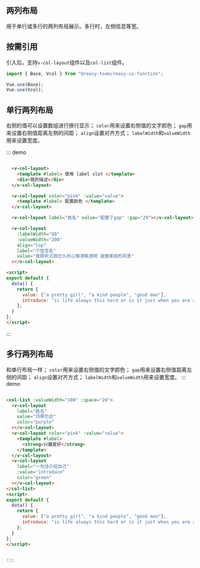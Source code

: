 
## 两列布局
用于单行或多行的两列布局展示。多行时，左侧信息等宽。

## 按需引用
引入后，支持`v-col-layout`组件以及`col-list`组件。
```js
import { Base, Vcol } from "@reasy-team/reasy-ui-function";

Vue.use(Base);
Vue.use(Vcol);
```

## 单行两列布局
右侧的值可以设置数组进行换行显示；
`color`用来设置右侧值的文字颜色；
`gap`用来设置右侧值距离左侧的间距；
`align`设置对齐方式；
`labelWidth`和`valueWidth`用来设置宽度。

::: demo

``` html

  <v-col-layout>
    <template #label> 使用 label slot </template>
    <div>我的描述</div>
  </v-col-layout>

  <v-col-layout color="pink" :value="value">
    <template #label> 配置颜色 </template>
  </v-col-layout>

  <v-col-layout label="姓名" value="配置了gap" :gap="20"></v-col-layout>

  <v-col-layout
    :labelWidth="80"
    :valueWidth="200"
    align="top"
    label="个性签名"
    value="我聆听沉寂已久的心情清晰透明 就像美丽的风景"
  ></v-col-layout>

<script>
export default {
  data() {
    return {
      value: ["a pretty girl", "a kind people", "good man"],
      introduce: "is life always this hard or is it just when you are a kid"
    };
  }
};
</script>
```
::: 

## 多行两列布局
和单行布局一样；
`color`用来设置右侧值的文字颜色；
`gap`用来设置右侧值距离左侧的间距；
`align`设置对齐方式；
`labelWidth`和`valueWidth`用来设置宽度。
::: demo

``` html

<col-list :valueWidth="100" :space="20">
  <v-col-layout
    label="姓名"
    value="玛蒂尔达"
    color="purple"
  ></v-col-layout>
  <v-col-layout color="pink" :value="value">
    <template #label>
      <strong>兴趣爱好</strong>
    </template>
  </v-col-layout>
  <v-col-layout
    label="一句话介绍自己"
    :value="introduce"
    color="green"
  ></v-col-layout>
</col-list>
<script>
export default {
  data() {
    return {
      value: ["a pretty girl", "a kind people", "good man"],
      introduce: "is life always this hard or is it just when you are a kid"
    };
  }
};
</script>


::: 